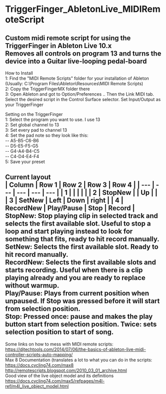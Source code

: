 # TriggerFinger_AbletonLive_MIDIRemoteScript

Custom midi remote script for using the TriggerFinger in Ableton Live 10.x <br/>
Removes all controls on program 13 and turns the device into a Guitar live-looping pedal-board<br/>
---------------------------------------------------------------------------------------------------------------------------------------------------------------------------------
How to Install<br/>
1: Find the "MIDI Remote Scripts" folder for your installation of Ableton (Usually: C:\Program Files\Ableton\Resources\MIDI Remote Scripts)<br/>
2: Copy the TriggerFingerMX folder there<br/>
3: Open Ableton and got to Option/Preferences .. Then the Link MIDI tab. Select the desired script in the Control Surface selector. Set Input/Output as your TriggerFinger<br/>

Setting on the TriggerFinger<br/>
1: Select the program you want to use. I use 13<br/>
2: Set global channel to 13<br/>
3: Set every pad to channel 13<br/>
4: Set the pad note so they look like this:<br/>
--  A5-B5-C6-B6<br/>
--  D5-E5-F5-G5<br/>
--  G4-A4-B4-C5<br/>
--  C4-D4-E4-F4<br/>
5: Save your preset<br/>

<b>Current layout</b><br/>
| Column | Row 1 | Row 2 | Row 3 | Row 4 |
| --- | --- | --- | --- | --- |
| 1 |  |  |  |  |
| 2 | StopNew |  | Up |  |
| 3 | SetNew | Left | Down | right |
| 4 | RecordNew | Play/Pause | Stop | Record |
<br/>
StopNew: Stop playing clip in selected track and selects the first available slot. Useful to stop a loop and start playing instead to look for something that fits, ready to hit record manually.<br/>
SetNew: Selects the first available slot. Ready to hit record manually.<br/>
RecordNew: Selects the first available slots and starts recording. Useful when there is a clip playing already and you are ready to replace without warmup.<br/>
Play/Pause: Plays from current position when unpaused. If Stop was pressed before it will start from selection position.<br/>
Stop: Pressed once: pause and makes the play button start from selection position. Twice: sets selection position to start of song.<br/>
------------------------------------------------------------------------------------------------------------------------------------------------------

Some links on how to mess with MIDI remote scripts:<br/>
https://djtechtools.com/2014/07/06/the-basics-of-ableton-live-midi-controller-scripts-auto-mapping/<br/>
Max 8 Documentation (translates a lot to what you can do in the scripts: https://docs.cycling74.com/max8<br/>
http://remotescripts.blogspot.com/2010_03_01_archive.html<br/>
Good view of the live object model and its definitions<br/>
https://docs.cycling74.com/max5/refpages/m4l-ref/m4l_live_object_model.html<br/>

